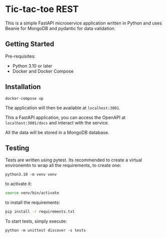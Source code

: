 # Tic-tac-toe REST 

This is a simple FastAPI microservice application written in Python and uses Beanie for MongoDB and pydantic for data validation.

## Getting Started

Pre-requisites:

- Python 3.10 or later
- Docker and Docker Compose

## Installation

```shell
docker-compose up
```

The application will then be available at `localhost:3001`.

This a FastAPI application, you can access the OpenAPI at `localhost:3001/docs` and interact with the service.

All the data will be stored in a MongoDB database.

## Testing

Tests are written using pytest. Its recommended to create a virtual environemtn to wrap all the requirements, to create one:

```shell
python3.10 -m venv venv
```

to activate it:
```bash
source venv/bin/activate
```

to install the requirements:
```bash
pip install -r requirements.txt
```

To start tests, simply execute:

```shell
python -m unittest discover -s tests
```